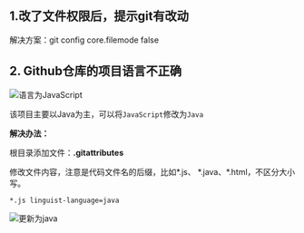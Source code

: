 ## 1.改了文件权限后，提示git有改动

解决方案：git config core.filemode false

## 2. Github仓库的项目语言不正确

![语言为JavaScript](http://cdn.jayh.club/blog/20200905/0AcQCHvEFbtb.png?imageslim)

该项目主要以Java为主，可以将`JavaScript`修改为`Java`

**解决办法：**

根目录添加文件：**.gitattributes**

修改文件内容，注意是代码文件名的后缀，比如\*.js、 \*.java、\*.html，不区分大小写。

```shell
*.js linguist-language=java
```

![更新为java](http://cdn.jayh.club/blog/20200905/Gl1Ws1bNvRzp.png?imageslim)

